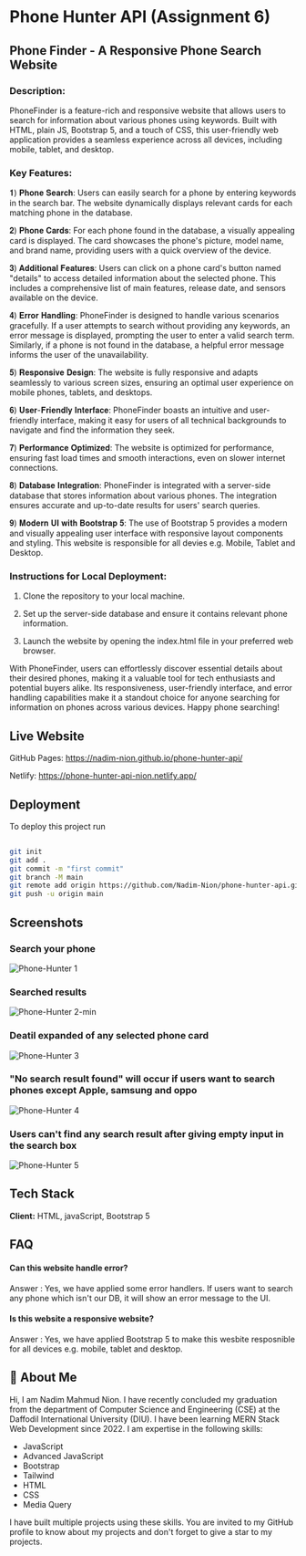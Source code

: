 # Phone Hunter API (Assignment 6)


##  Phone Finder - A Responsive Phone Search Website



### Description:
PhoneFinder is a feature-rich and responsive website that allows users to search for information about various phones using keywords. Built with HTML, plain JS, Bootstrap 5, and a touch of CSS, this user-friendly web application provides a seamless experience across all devices, including mobile, tablet, and desktop.

### Key Features:

𝟏) 𝐏𝐡𝐨𝐧𝐞 𝐒𝐞𝐚𝐫𝐜𝐡: Users can easily search for a phone by entering keywords in the search bar. The website dynamically displays relevant cards for each matching phone in the database.

𝟐) 𝐏𝐡𝐨𝐧𝐞 𝐂𝐚𝐫𝐝𝐬: For each phone found in the database, a visually appealing card is displayed. The card showcases the phone's picture, model name, and brand name, providing users with a quick overview of the device.

𝟑) 𝐀𝐝𝐝𝐢𝐭𝐢𝐨𝐧𝐚𝐥 𝐅𝐞𝐚𝐭𝐮𝐫𝐞𝐬: Users can click on a phone card's button named "details" to access detailed information about the selected phone. This includes a comprehensive list of main features, release date, and sensors available on the device.

𝟒) 𝐄𝐫𝐫𝐨𝐫 𝐇𝐚𝐧𝐝𝐥𝐢𝐧𝐠: PhoneFinder is designed to handle various scenarios gracefully. If a user attempts to search without providing any keywords, an error message is displayed, prompting the user to enter a valid search term. Similarly, if a phone is not found in the database, a helpful error message informs the user of the unavailability.

𝟓) 𝐑𝐞𝐬𝐩𝐨𝐧𝐬𝐢𝐯𝐞 𝐃𝐞𝐬𝐢𝐠𝐧: The website is fully responsive and adapts seamlessly to various screen sizes, ensuring an optimal user experience on mobile phones, tablets, and desktops.

𝟔) 𝐔𝐬𝐞𝐫-𝐅𝐫𝐢𝐞𝐧𝐝𝐥𝐲 𝐈𝐧𝐭𝐞𝐫𝐟𝐚𝐜𝐞: PhoneFinder boasts an intuitive and user-friendly interface, making it easy for users of all technical backgrounds to navigate and find the information they seek.

𝟕) 𝐏𝐞𝐫𝐟𝐨𝐫𝐦𝐚𝐧𝐜𝐞 𝐎𝐩𝐭𝐢𝐦𝐢𝐳𝐞𝐝: The website is optimized for performance, ensuring fast load times and smooth interactions, even on slower internet connections.

𝟖) 𝐃𝐚𝐭𝐚𝐛𝐚𝐬𝐞 𝐈𝐧𝐭𝐞𝐠𝐫𝐚𝐭𝐢𝐨𝐧: PhoneFinder is integrated with a server-side database that stores information about various phones. The integration ensures accurate and up-to-date results for users' search queries.

𝟗) 𝐌𝐨𝐝𝐞𝐫𝐧 𝐔𝐈 𝐰𝐢𝐭𝐡 𝐁𝐨𝐨𝐭𝐬𝐭𝐫𝐚𝐩 𝟓: The use of Bootstrap 5 provides a modern and visually appealing user interface with responsive layout components and styling. This website is responsible for all devies e.g. Mobile, Tablet and Desktop.

### Instructions for Local Deployment:

1. Clone the repository to your local machine.

2. Set up the server-side database and ensure it contains relevant phone information.

3. Launch the website by opening the index.html file in your preferred web browser.


With PhoneFinder, users can effortlessly discover essential details about their desired phones, making it a valuable tool for tech enthusiasts and potential buyers alike. Its responsiveness, user-friendly interface, and error handling capabilities make it a standout choice for anyone searching for information on phones across various devices. Happy phone searching!


## Live Website

GitHub Pages: https://nadim-nion.github.io/phone-hunter-api/


Netlify: https://phone-hunter-api-nion.netlify.app/


## Deployment

To deploy this project run

```bash
  
git init
git add .
git commit -m "first commit"
git branch -M main
git remote add origin https://github.com/Nadim-Nion/phone-hunter-api.git
git push -u origin main

```


## Screenshots


### Search your phone 
![Phone-Hunter 1](https://github.com/Nadim-Nion/phone-hunter-api/assets/60613933/fd3b963b-435e-4530-a594-22b60cc1076f)


### Searched results
![Phone-Hunter 2-min](https://github.com/Nadim-Nion/phone-hunter-api/assets/60613933/95756df1-7a99-4d87-a433-6a3ea4539cb0)


### Deatil expanded of any selected phone card
![Phone-Hunter 3](https://github.com/Nadim-Nion/phone-hunter-api/assets/60613933/56bbc2a3-8669-4837-b7f7-12974527d1de)


### "No search result found" will occur if users want to search phones except Apple, samsung and oppo
![Phone-Hunter 4](https://github.com/Nadim-Nion/phone-hunter-api/assets/60613933/5754eb1b-3b26-473d-932a-9beeb5cb873b)

### Users can't find any search result after giving empty input in the search box
![Phone-Hunter 5](https://github.com/Nadim-Nion/phone-hunter-api/assets/60613933/a121b664-7468-46e8-a35d-99e598094af0)



## Tech Stack

**Client:** HTML, javaScript, Bootstrap 5



## FAQ

#### Can this website handle error? 

Answer : Yes, we have applied some error handlers. If users want to search any phone which isn't our DB, it will show an error message to the UI.

#### Is this website a responsive website?

Answer : Yes, we have applied Bootstrap 5 to make this wesbite resposnible for all devices e.g. mobile, tablet and desktop.


## 🚀 About Me
Hi, I am Nadim Mahmud Nion. I have recently concluded my graduation from the department of Computer Science and Engineering (CSE) at the Daffodil International University (DIU). I have been learning MERN Stack Web Development since 2022. I am expertise in the following skills:

* JavaScript
* Advanced JavaScript
* Bootstrap
* Tailwind
* HTML
* CSS
* Media Query

I have built multiple projects using these skills. You are invited to my GitHub profile to know about my projects and don't forget to give a star to my projects.



